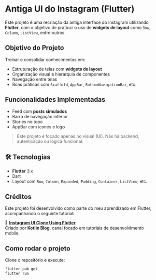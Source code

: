# Antiga UI do Instagram (Flutter)

Este projeto é uma recriação da antiga interface do Instagram utilizando **Flutter**, com o objetivo de praticar o uso de **widgets de layout** como `Row`, `Column`, `ListView`, entre outros.

## Objetivo do Projeto

Treinar e consolidar conhecimentos em:

- Estruturação de telas com **widgets de layout**
- Organização visual e hierarquia de componentes
- Navegação entre telas
- Boas práticas com `Scaffold`, `AppBar`, `BottomNavigationBar`, etc.

## Funcionalidades Implementadas

- Feed com **posts simulados**
- Barra de navegação inferior
- Stories no topo
- AppBar com ícones e logo

> Este projeto é focado apenas no visual (UI). Não há backend, autenticação ou lógica funcional.

## 🛠️ Tecnologias

- **Flutter** 3.x
- Dart
- Layout com `Row`, `Column`, `Expanded`, `Padding`, `Container`, `ListView`, etc.

## Créditos

Este projeto foi desenvolvido como parte do meu aprendizado em Flutter, acompanhando o seguinte tutorial:

🎥 **[Instagram UI Clone Using Flutter](https://www.youtube.com/watch?v=z5PH2s9ytl8)**  
Criado por **Kotlin Blog**, canal focado em tutoriais de desenvolvimento mobile.

## Como rodar o projeto

Clone o repositório e execute:

```bash
flutter pub get
flutter run